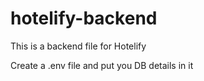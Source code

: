 # hotelify-backend
This is a backend file for Hotelify

Create a .env file and put you DB details in it
